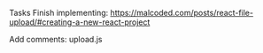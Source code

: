 Tasks
Finish implementing:
	https://malcoded.com/posts/react-file-upload/#creating-a-new-react-project
	
Add comments:
	upload.js